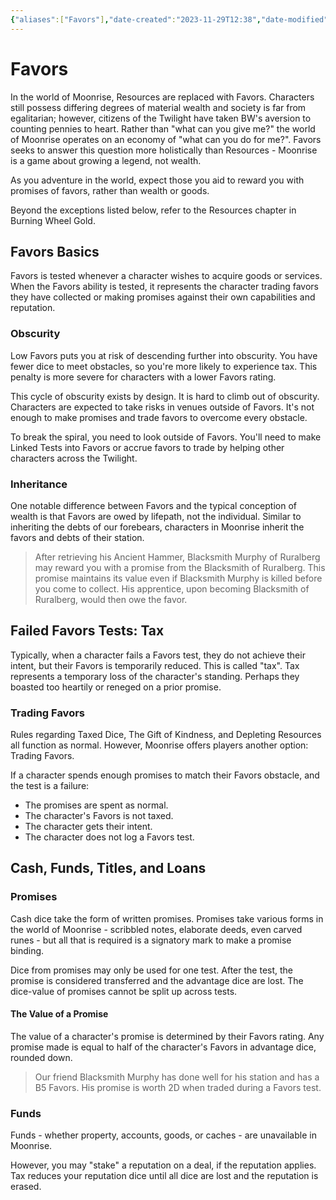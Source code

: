 ```yaml
---
{"aliases":["Favors"],"date-created":"2023-11-29T12:38","date-modified":"2023-12-08T10:07","dg-publish":true,"tags":["moonrise"],"title":"Favors","dg-path":"moonrise/favors.md","permalink":"/moonrise/favors/","dgPassFrontmatter":true,"updated":"2023-12-08T10:07"}
---
```



# Favors

In the world of Moonrise, Resources are replaced with Favors. Characters still possess differing degrees of material wealth and society is far from egalitarian; however, citizens of the Twilight have taken BW's aversion to counting pennies to heart. Rather than "what can you give me?" the world of Moonrise operates on an economy of "what can you do for me?". Favors seeks to answer this question more holistically than Resources - Moonrise is a game about growing a legend, not wealth.

As you adventure in the world, expect those you aid to reward you with promises of favors, rather than wealth or goods.

Beyond the exceptions listed below, refer to the Resources chapter in Burning Wheel Gold.

## Favors Basics

Favors is tested whenever a character wishes to acquire goods or services. When the Favors ability is tested, it represents the character trading favors they have collected or making promises against their own capabilities and reputation.

### Obscurity

Low Favors puts you at risk of descending further into obscurity. You have fewer dice to meet obstacles, so you're more likely to experience tax. This penalty is more severe for characters with a lower Favors rating.

This cycle of obscurity exists by design. It is hard to climb out of obscurity. Characters are expected to take risks in venues outside of Favors. It's not enough to make promises and trade favors to overcome every obstacle.

To break the spiral, you need to look outside of Favors. You'll need to make Linked Tests into Favors or accrue favors to trade by helping other characters across the Twilight.

### Inheritance

One notable difference between Favors and the typical conception of wealth is that Favors are owed by lifepath, not the individual. Similar to inheriting the debts of our forebears, characters in Moonrise inherit the favors and debts of their station.

> After retrieving his Ancient Hammer, Blacksmith Murphy of Ruralberg may reward you with a promise from the Blacksmith of Ruralberg. This promise maintains its value even if Blacksmith Murphy is killed before you come to collect. His apprentice, upon becoming Blacksmith of Ruralberg, would then owe the favor.

## Failed Favors Tests: Tax

Typically, when a character fails a Favors test, they do not achieve their intent, but their Favors is temporarily reduced. This is called "tax". Tax represents a temporary loss of the character's standing. Perhaps they boasted too heartily or reneged on a prior promise.

### Trading Favors

Rules regarding Taxed Dice, The Gift of Kindness, and Depleting Resources all function as normal. However, Moonrise offers players another option: Trading Favors.

If a character spends enough promises to match their Favors obstacle, and the test is a failure:

- The promises are spent as normal.
- The character's Favors is not taxed.
- The character gets their intent.
- The character does not log a Favors test.

## Cash, Funds, Titles, and Loans

### Promises

Cash dice take the form of written promises. Promises take various forms in the world of Moonrise - scribbled notes, elaborate deeds, even carved runes - but all that is required is a signatory mark to make a promise binding.

Dice from promises may only be used for one test. After the test, the promise is considered transferred and the advantage dice are lost. The dice-value of promises cannot be split up across tests.

#### The Value of a Promise

The value of a character's promise is determined by their Favors rating. Any promise made is equal to half of the character's Favors in advantage dice, rounded down.

> Our friend Blacksmith Murphy has done well for his station and has a B5 Favors. His promise is worth 2D when traded during a Favors test.

### Funds

Funds - whether property, accounts, goods, or caches - are unavailable in Moonrise.

However, you may "stake" a reputation on a deal, if the reputation applies. Tax reduces your reputation dice until all dice are lost and the reputation is erased.

